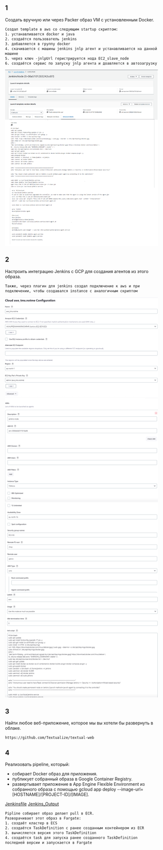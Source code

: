 ## 1

Создать вручную или через Packer образ VM с установленным Docker.

```
Создал template в aws со следующим startup скриптом:
1. устанавливается docker и java
2. создаётся пользователь jenkins
3. добавляется в группу docker
4. скачивается с машины jenkins jnlp агент и устанавливается на данной машине
5. через ключ -jnlpUrl геристрируется нода EC2_slave_node
6. создаётся сервис по запуску jnlp агента и доавляется в автозагрузку
```
![plot](./pics/aws_template.png)


## 2

Настроить интеграцию Jenkins с GCP для создания агентов из этого образа.

```
Также, через плагин для jenkins создал подключение к aws и при подключении, чтобы создавался instance с аналогичным скриптом
```
![plot](./pics/jenkins_1.png)
![plot](./pics/jenkins_2.png)
![plot](./pics/jenkins_3.png)
![plot](./pics/jenkins_4.png)

## 3

Найти любое веб-приложение, которое мы вы хотели бы развернуть в облаке.

```
https://github.com/Textualize/textual-web
```


## 4

Реализовать pipeline, который:
- собирает Docker образ для приложения.
- публикует собранный образа в Google Container Registry.
- развертывает приложение в App Engine Flexible Environment из собранного образа с помощью gcloud app deploy --image-url=[HOSTNAME]/[PROJECT-ID]/[IMAGE].


[Jenkinsfile](Jenkinsfile) [Jenkins_Output](Jenkins_Output)
```
Pipline собирает образ делает pull в ECR.
Разворачивает этот образ в Fargate:
1. создаёт кластер в ECS
2. создаётся TaskDefinition с ранее созданным контейнером из ECR
3. вычисляется версия этого TaskDefinition
4. создаётся task для запуска ранее созданного TaskDefinition последней версии и запускается в Fargate
```
